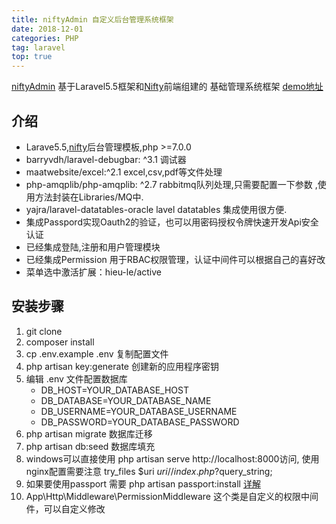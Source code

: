 ```yaml
---
title: niftyAdmin 自定义后台管理系统框架
date: 2018-12-01 
categories: PHP
tag: laravel
top: true
---
```


[niftyAdmin](https://github.com/yujiarong/niftyAdmin)  基于Laravel5.5框架和[Nifty](http://wrapbootstrap.com/preview/WB0048JF7)前端组建的 基础管理系统框架
[demo地址](http://nifty.dwyjr.cn/)  

## 介绍
* Larave5.5,[nifty](http://wrapbootstrap.com/preview/WB0048JF7)后台管理模板,php >=7.0.0
* barryvdh/laravel-debugbar: ^3.1  调试器
* maatwebsite/excel:^2.1  excel,csv,pdf等文件处理
* php-amqplib/php-amqplib: ^2.7  rabbitmq队列处理,只需要配置一下参数 ,使用方法封装在Libraries/MQ中.
* yajra/laravel-datatables-oracle  lavel datatables 集成使用很方便.
* 集成Passpord实现Oauth2的验证，也可以用密码授权令牌快速开发Api安全认证
* 已经集成登陆,注册和用户管理模块
* 已经集成Permission 用于RBAC权限管理，认证中间件可以根据自己的喜好改
* 菜单选中激活扩展：hieu-le/active

## 安装步骤
1. git clone 
2. composer install
3. cp .env.example .env 复制配置文件
4. php artisan key:generate 创建新的应用程序密钥
5. 编辑 .env 文件配置数据库
      - DB_HOST=YOUR_DATABASE_HOST
      - DB_DATABASE=YOUR_DATABASE_NAME
      - DB_USERNAME=YOUR_DATABASE_USERNAME
      - DB_PASSWORD=YOUR_DATABASE_PASSWORD
6. php artisan migrate  数据库迁移
7. php artisan db:seed  数据库填充
8. windows可以直接使用 php artisan serve  http://localhost:8000访问, 使用nginx配置需要注意 try_files $uri $uri/ /index.php?$query_string;
9. 如果要使用passport  需要 php artisan passport:install [详解](https://learnku.com/laravel/t/22586 )
10. App\Http\Middleware\PermissionMiddleware 这个类是自定义的权限中间件，可以自定义修改
